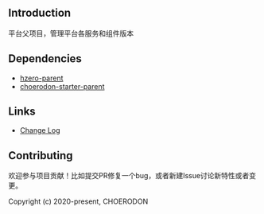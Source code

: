 ## Introduction

平台父项目，管理平台各服务和组件版本

## Dependencies

* [hzero-parent](https://github.com/open-hand/hzero-parent.git)
* [choerodon-starter-parent](https://github.com/open-hand/choerodon-starters.git)

## Links

* [Change Log](./CHANGELOG.zh-CN.md)

## Contributing

欢迎参与项目贡献！比如提交PR修复一个bug，或者新建Issue讨论新特性或者变更。

Copyright (c) 2020-present, CHOERODON